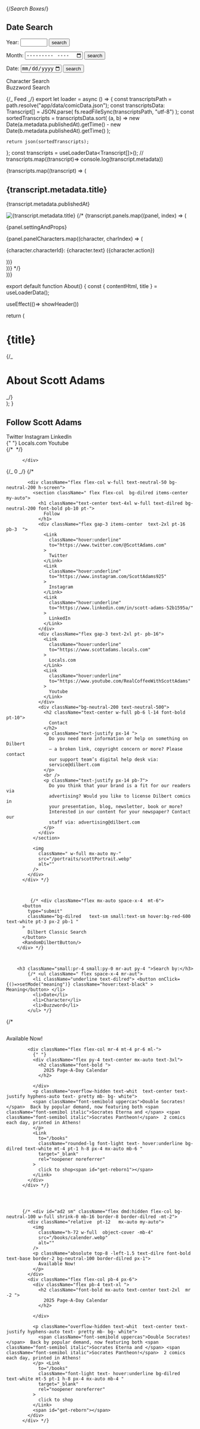 {/_Search Boxes_/}

<div className="grid grid-cols-1 sm:grid-cols-3 sm:space-y-0 px-4 mt-20 space-y-4 sm:space-x-4 text-center">
<div className="bg-neutral-100 flex flex-col space-y-4 py-4">
  <h2>Date Search</h2>
  <form className="space-x-2">
    <label htmlFor="year-input">Year:</label>
    <input
      type="number"
      id="year-input"
      name="year-input"
      min="1992"
      max="2022"
      step="1"
    />
    <button>search</button>
  </form>
  <form className="space-x-2">
    <label htmlFor="month-input">Month:</label>
    <input type="month" id="month-input" name="month-input" />
    <button>search</button>
  </form>
  <form className="space-x-2">
    <label htmlFor="date-input">Date:</label>
    <input
      type="date"
      id="date-input"
      name="date-input"
      min="1992-01-01"
      max="2020-12-31"
    />
    <button>search</button>
  </form>
</div>
<div className="bg-neutral-100 py-4">Character Search</div>
<div className="bg-neutral-100 py-4">Buzzword Search</div>
</div>

{/_ Feed _/}
export let loader = async () => {
const transcriptsPath = path.resolve("app/data/comicData.json");
const transcriptsData: Transcript[] = JSON.parse(
fs.readFileSync(transcriptsPath, "utf-8")
);
const sortedTranscripts = transcriptsData.sort(
(a, b) =>
new Date(a.metadata.publishedAt).getTime() - new Date(b.metadata.publishedAt).getTime()
);

    return json(sortedTranscripts);

};
const transcripts = useLoaderData<Transcript[]>();
// transcripts.map((transcript)=> console.log(transcript.metadata))

<div className="max-w-3xl mx-auto px-4">
{transcripts.map((transcript) => (
<div key={transcript.metadata.filename} className="mb-8">
  <h2>{transcript.metadata.title}</h2>
  <p>{transcript.metadata.publishedAt}</p>
  <img src={`comics/${transcript.metadata.filename}`} alt={transcript.metadata.title} />
  {/* {transcript.panels.map((panel, index) => (
  <div key={index} className="panel">
    <p>{panel.settingAndProps}</p>
    {panel.panelCharacters.map((character, charIndex) => (
      <div key={charIndex} className="character">
        <p>{character.characterId}: {character.text} ({character.action})</p>
      </div>
    ))}
  </div>
))} */}
</div>
))}
</div>

export default function About() {
const { contentHtml, title } = useLoaderData<mdLoaderData>();

useEffect(()=> showHeader())

return (
<main className=" max-w-3xl w-full mx-auto flex flex-col grow pt-28 mb-8 px-4">
<div className="prose prose-sm">
<h1 className="text-dilred">{title}</h1>
<div dangerouslySetInnerHTML={{ __html: contentHtml }} />
</div>
{/_ <h1 className="text-dilred text-center text-4xl">About Scott Adams</h1> _/}
</main>
);
}

 <div className="  bg-neutral-300 w-1/2  h-screen overflow-hidden flex-none snap-start">
             <section className="flex flex-col w-full text-neutral-50 bg-neutral-400  h-full ">
             <div className=" flex flex-col items-center my-auto">
             <h1 className="text-center text-4xl w-full text-dilred bg-neutral-50 font-bold py-10">
                Follow Scott Adams
              </h1>
              <div className="flex gap-3 items-center  text-2xl pt-7 pb-3  ">
                <Link
                  className="hover:underline"
                  to="https://www.twitter.com/@ScottAdams.com"
                >
                  Twitter
                </Link>
                <Link
                  className="hover:underline"
                  to="https://www.instagram.com/ScottAdams925"
                >
                  Instagram
                </Link>
                <Link
                  className="hover:underline"
                  to="https://www.linkedin.com/in/scott-adams-52b1595a/"
                >
                  LinkedIn
                </Link>
              </div>
              <div className="flex gap-3 text-2xl pt- pb-7">
                {" "}
                <Link
                  className="hover:underline"
                  to="https://www.scottadams.locals.com"
                >
                  Locals.com
                </Link>
                <Link
                  className="hover:underline"
                  to="https://www.youtube.com/RealCoffeeWithScottAdams"
                >
                  Youtube
                </Link>
              </div></div>
              {/* <img
                className=" w-full mx-auto my-"
                src="/portraits/scottPortrait.webp"
                alt=""
              /> */}
            </section>
           
          </div>

{/_ 0 _/}
{/\* <div className="  bg-purple-500 w-1/2  h-screen overflow-hidden flex-non shrink-0 snap-start">

            <div className="flex flex-col w-full text-neutral-50 bg-neutral-200 h-screen">
              <section className=" flex flex-col  bg-dilred items-center my-auto">
                <h1 className="text-center text-4xl w-full text-dilred bg-neutral-200 font-bold pb-10 pt-">
                  Follow
                </h1>
                <div className="flex gap-3 items-center  text-2xl pt-16 pb-3  ">
                  <Link
                    className="hover:underline"
                    to="https://www.twitter.com/@ScottAdams.com"
                  >
                    Twitter
                  </Link>
                  <Link
                    className="hover:underline"
                    to="https://www.instagram.com/ScottAdams925"
                  >
                    Instagram
                  </Link>
                  <Link
                    className="hover:underline"
                    to="https://www.linkedin.com/in/scott-adams-52b1595a/"
                  >
                    LinkedIn
                  </Link>
                </div>
                <div className="flex gap-3 text-2xl pt- pb-16">
                  <Link
                    className="hover:underline"
                    to="https://www.scottadams.locals.com"
                  >
                    Locals.com
                  </Link>
                  <Link
                    className="hover:underline"
                    to="https://www.youtube.com/RealCoffeeWithScottAdams"
                  >
                    Youtube
                  </Link>
                </div>
                <div className="bg-neutral-200 text-neutral-500">
                  <h2 className="text-center w-full pb-6 l-14 font-bold pt-10">
                    Contact
                  </h2>
                  <p className="text-justify px-14 ">
                    Do you need more information or help on something on Dilbert
                    – a broken link, copyright concern or more? Please contact
                    our support team’s digital help desk via:
                    service@dilbert.com
                  </p>
                  <br />
                  <p className="text-justify px-14 pb-7">
                    Do you think that your brand is a fit for our readers via
                    advertising? Would you like to license Dilbert comics in
                    your presentation, blog, newsletter, book or more?
                    Interested in our content for your newspaper? Contact our
                    staff via: advertising@dilbert.com
                  </p>
                </div>
              </section>

              <img
                className=" w-full mx-auto my-"
                src="/portraits/scottPortrait.webp"
                alt=""
              />
            </div>
          </div> */}



             {/* <div className="flex mx-auto space-x-4  mt-6">
          <button
            type="submit"
            className="bg-dilred   text-sm small:text-sm hover:bg-red-600 text-white pt-3 px-2 pb-1 "
          >
            Dilbert Classic Search
          </button>
          <RandomDilbertButton/>
        </div> */}



        <h3 className="small:pr-4 small:py-0 mr-aut py-4 ">Search by:</h3>
            {/* <ul className=" flex space-x-4 mr-aut">
              <li className="underline text-dilred"> <button onClick={()=>setMode("meaning")} className="hover:text-black" > Meaning</button> </li>
              <li>Date</li>
              <li>Character</li>
              <li>Buzzword</li>
            </ul> */}






 {/* <div id="ad2 md" className=" hidden relative dmd:flex bg-purple-1000 text-whit w-full h- -mt-3  shrink-0 mb-12 border-8 border-purple-950 rounded-2xl">
            <img
              className=" h-40  p- mx- 6 mt-6 object-cover bg-pink- -mb-6 ml-4 bg-pink- 500"
              src="/main/omega-logo.png"
              alt=""
            />
            <p className="rounded-md absolute text-purple- font-bold text-base -top-3 -left-3 border-2 bg-dilred border-purple-500 px-1">Available Now!</p>


            <div className="flex flex-col mr-4 mt-4 pr-6 ml-">
              {" "}
              <div className="flex py-4 text-center mx-auto text-3xl">
                <h2 className="font-bold ">
                  2025 Page-A-Day Calendar
                </h2>

              </div>
              <p className="overflow-hidden text-whit  text-center text- justify hyphens-auto text- pretty mb- bg- white">
              <span className="font-semibold uppercas">Double Socrates!</span>  Back by popular demand, now featuring both <span className="font-semibol italic">Socrates Eterna and </span> <span className="font-semibol italic">Socrates Pantheon!</span>  2 comics each day, printed in Athens!
              </p>
              <Link
                to="/books"
                className="rounded-lg font-light text- hover:underline bg-dilred text-white mt-4 pt-1 h-8 px-4 mx-auto mb-6 "
                target="_blank"
                rel="noopener noreferrer"
              >
                click to shop<span id="get-reborn1"></span>
              </Link>
            </div>
          </div> */}




          {/* <div id="ad2 sm" className="flex dmd:hidden flex-col bg-neutral-100 w-full shrink-0 mb-16 border-8 border-dilred -mt-2">
            <div className="relative  pt-12   mx-auto my-auto">
              <img
                className="h-72 w-full  object-cover -mb-4"
                src="/books/calender.webp"
                alt=""
              />
              <p className="absolute top-8 -left-1.5 text-dilre font-bold text-base border-2 bg-neutral-100 border-dilred px-1">
                Available Now!
              </p>
            </div>
            <div className="flex flex-col pb-4 px-6">
              <div className="flex pb-4 text-xl ">
                <h2 className="font-bold mx-auto text-center text-2xl  mr -2 ">
                  2025 Page-A-Day Calendar
                </h2>

              </div>

              <p className="overflow-hidden text-whit  text-center text- justify hyphens-auto text- pretty mb- bg- white">
                <span className="font-semibold uppercas">Double Socrates!</span>  Back by popular demand, now featuring both <span className="font-semibol italic">Socrates Eterna and </span> <span className="font-semibol italic">Socrates Pantheon!</span>  2 comics each day, printed in Athens!
              </p> <Link
                to="/books"
                className="font-light text- hover:underline bg-dilred text-white mt-5 pt-1 h-8 px-4 mx-auto mb-4 "
                target="_blank"
                rel="noopener noreferrer"
              >
                click to shop
              </Link>
              <span id="get-reborn"></span>
            </div>
          </div> */}